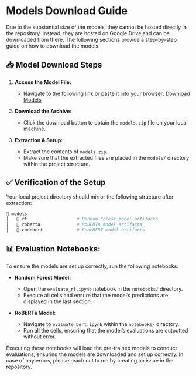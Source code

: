 # Models Download Guide

Due to the substantial size of the models, they cannot be hosted directly in the repository. Instead, they are hosted on Google Drive and can be downloaded from there. The following sections provide a step-by-step guide on how to download the models.

## 📥 Model Download Steps

1. **Access the Model File:**
   - Navigate to the following link or paste it into your browser:
     [Download Models](https://drive.google.com/file/d/1Qfnq2FlyK3675niMK_vPHQ_hntiFrCrx/view?usp=sharing)

2. **Download the Archive:**
   - Click the download button to obtain the `models.zip` file on your local machine.

3. **Extraction & Setup:**
   - Extract the contents of `models.zip`.
   - Make sure that the extracted files are placed in the `models/` directory within the project structure.

## ✅ Verification of the Setup

Your local project directory should mirror the following structure after extraction:

```bash
📁 models                   
│   📁 rf                   # Random Forest model artifacts
│   📁 roberta              # RoBERTa model artifacts
│   📁 codebert             # CodeBERT model artifacts
```

## 📊 Evaluation Notebooks:

To ensure the models are set up correctly, run the following notebooks:

- **Random Forest Model:**
    - Open the `evaluate_rf.ipynb` notebook in the `notebooks/` directory.
    - Execute all cells and ensure that the model’s predictions are displayed in the last section.

- **RoBERTa Model:**
    - Navigate to `evaluate_bert.ipynb` within the `notebooks/` directory.
    - Run all the cells, ensuring that the model’s evaluations are outputted without error.

Executing these notebooks will load the pre-trained models to conduct evaluations, ensuring the models are downloaded and set up correctly. In case of any errors, please reach out to me by creating an issue in the repository.

